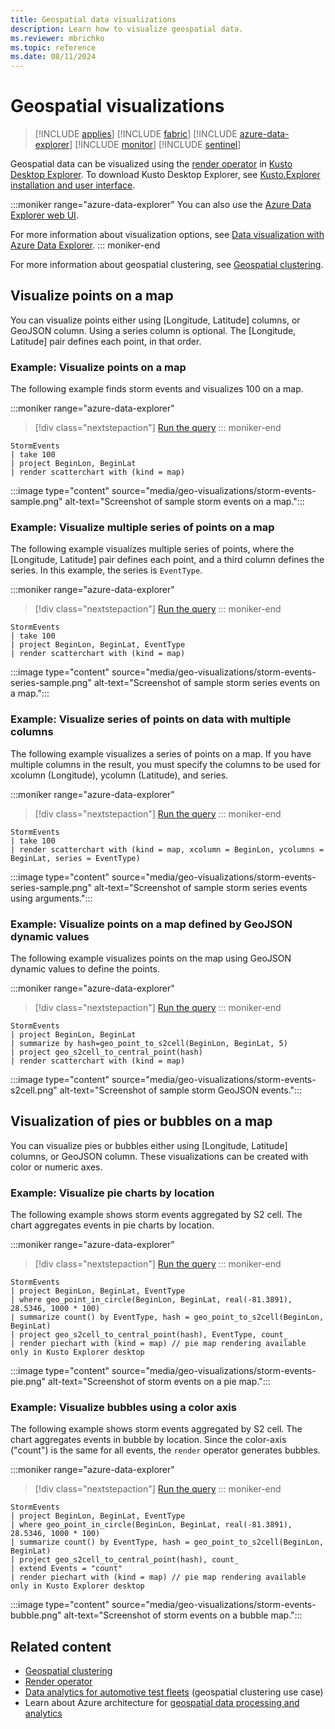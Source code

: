 ```yaml
---
title: Geospatial data visualizations
description: Learn how to visualize geospatial data.
ms.reviewer: mbrichko
ms.topic: reference
ms.date: 08/11/2024
---
```


# Geospatial visualizations

> [!INCLUDE [applies](../includes/applies-to-version/applies.md)] [!INCLUDE [fabric](../includes/applies-to-version/fabric.md)] [!INCLUDE [azure-data-explorer](../includes/applies-to-version/azure-data-explorer.md)] [!INCLUDE [monitor](../includes/applies-to-version/monitor.md)] [!INCLUDE [sentinel](../includes/applies-to-version/sentinel.md)]

<!-- Put links in moniker pivots -->

Geospatial data can be visualized using the [render operator](render-operator.md) in [Kusto Desktop Explorer](/azure/data-explorer/tools/kusto-explorer-using.md). To download Kusto Desktop Explorer, see [Kusto.Explorer installation and user interface](../tools/kusto-explorer.md).

:::moniker range="azure-data-explorer"
You can also use the [Azure Data Explorer web UI](/azure/data-explorer/web-query-data).

For more information about visualization options, see [Data visualization with Azure Data Explorer](/azure/data-explorer/viz-overview). 
::: moniker-end

For more information about geospatial clustering, see [Geospatial clustering](geospatial-grid-systems.md).

## Visualize points on a map

You can visualize points either using [Longitude, Latitude] columns, or GeoJSON column. Using a series column is optional. The [Longitude, Latitude] pair defines each point, in that order.

### Example: Visualize points on a map

The following example finds storm events and visualizes 100 on a map.

:::moniker range="azure-data-explorer"
> [!div class="nextstepaction"]
> <a href="https://dataexplorer.azure.com/clusters/help/databases/Samples?query=H4sIAAAAAAAAAwsuyS%2FKdS1LzSsp5qpRKEnMTlUwNDAAMguK8rNSk0sUnFLTM%2FN88vN0oKzEEqBkUWpeSmqRQnFyYklJalFyRmJRiUJ5ZkmGgkZ2Zl6Kgq1CbmKBJgAmnyYWWwAAAA%3D%3D" target="_blank">Run the query</a>
::: moniker-end

```kusto
StormEvents
| take 100
| project BeginLon, BeginLat
| render scatterchart with (kind = map)
```

:::image type="content" source="media/geo-visualizations/storm-events-sample.png" alt-text="Screenshot of sample storm events on a map.":::

### Example: Visualize multiple series of points on a map

The following example visualizes multiple series of points, where the [Longitude, Latitude] pair defines each point, and a third column defines the series. In this example, the series is `EventType`.

:::moniker range="azure-data-explorer"
> [!div class="nextstepaction"]
> <a href="https://dataexplorer.azure.com/clusters/help/databases/Samples?query=H4sIAAAAAAAAAwsuyS%2FKdS1LzSsp5qpRKEnMTlUwNDAAMguK8rNSk0sUnFLTM%2FN88vN0oKzEEh0FsPqQyoJUoLqi1LyU1CKF4uTEkpLUouSMxKIShfLMkgwFjezMvBQFW4XcxAJNAKZVk%2FhmAAAA" target="_blank">Run the query</a>
::: moniker-end

```kusto
StormEvents
| take 100
| project BeginLon, BeginLat, EventType
| render scatterchart with (kind = map)
```

:::image type="content" source="media/geo-visualizations/storm-events-series-sample.png" alt-text="Screenshot of sample storm series events on a map.":::

### Example: Visualize series of points on data with multiple columns

The following example visualizes a series of points on a map. If you have multiple columns in the result, you must specify the columns to be used for xcolumn (Longitude), ycolumn (Latitude), and series.

:::moniker range="azure-data-explorer"
> [!div class="nextstepaction"]
> <a href="https://dataexplorer.azure.com/clusters/help/databases/Samples?query=H4sIAAAAAAAAAwsuyS%2FKdS1LzSsp5qpRKEnMTlUwNDAAMotS81JSixSKkxNLSlKLkjMSi0oUyjNLMhQ0sjPzUhRsFXITC3QUKpLzc0pz84Bcp9T0zDyf%2FDwdhUqIWDFcMLFER6E4tSgzFSQEtiuksiBVEwDmTUhSewAAAA%3D%3D" target="_blank">Run the query</a>
::: moniker-end

```kusto
StormEvents
| take 100
| render scatterchart with (kind = map, xcolumn = BeginLon, ycolumns = BeginLat, series = EventType)
```
<!--this image still needs to be replaced-->
:::image type="content" source="media/geo-visualizations/storm-events-series-sample.png" alt-text="Screenshot of sample storm series events using arguments.":::

### Example: Visualize points on a map defined by GeoJSON dynamic values

The following example visualizes points on the map using GeoJSON dynamic values to define the points.

:::moniker range="azure-data-explorer"
> [!div class="nextstepaction"]
> <a href="https://dataexplorer.azure.com/clusters/help/databases/Samples?query=H4sIAAAAAAAAA2WNsQoCMRBEe79iyzu4SrC8RrCz8wPCmlsu0WQ3bFZF8eO9cBaC3cDMe3My0Xy4E1vdvKGoXMgb7GmOfBQevgltKestZ9T4Ijg%2FIWAN40ziikQ2Z%2BLq1lNK3T86wK7%2FcTdo3TbKL8%2BKadV0zdq2SjyRQvVoRuoDqsEjWoDuGnmCETKW%2FgOAAdqguwAAAA%3D%3D" target="_blank">Run the query</a>
::: moniker-end

```kusto
StormEvents
| project BeginLon, BeginLat
| summarize by hash=geo_point_to_s2cell(BeginLon, BeginLat, 5)
| project geo_s2cell_to_central_point(hash)
| render scatterchart with (kind = map)
```

:::image type="content" source="media/geo-visualizations/storm-events-s2cell.png" alt-text="Screenshot of sample storm GeoJSON events.":::

## Visualization of pies or bubbles on a map

You can visualize pies or bubbles either using [Longitude, Latitude] columns, or GeoJSON column. These visualizations can be created with color or numeric axes.

### Example: Visualize pie charts by location

The following example shows storm events aggregated by S2 cell. The chart aggregates events in pie charts by location.

:::moniker range="azure-data-explorer"
> [!div class="nextstepaction"]
> <a href="https://dataexplorer.azure.com/clusters/help/databases/Samples?query=H4sIAAAAAAAAA22PsU7DMBCGd57ixhiZNmmhCkOXSp1ggz1ynVNi6tjW%2BdISxMNjt5XI0OlOuv%2F%2FPvuDPQ37EzqOD78QyH%2BhZthhZ9y7d%2FK2KZZwCX1OAVPu3CMhdOib4I3jxrhGG9IWi3tNQmWLp7parOvXSkhY1YuX9fNGQlWWJTzmIRI0jsOgyPwgaD86LgQcpn%2BrhF7FHrYzK%2FsmrjRae8cqZr%2FJjWswV3QCkrJXRpGhQs41F3mT6oSuRYJgUPeKGM6GeyiOxrXpFYMKApbLfM37LWxcB%2BqkjFUHi%2BCdncA4eBsje9h%2FB%2BspAVuMR%2FbhDzcwHP56AQAA" target="_blank">Run the query</a>
::: moniker-end

```kusto
StormEvents
| project BeginLon, BeginLat, EventType
| where geo_point_in_circle(BeginLon, BeginLat, real(-81.3891), 28.5346, 1000 * 100)
| summarize count() by EventType, hash = geo_point_to_s2cell(BeginLon, BeginLat)
| project geo_s2cell_to_central_point(hash), EventType, count_
| render piechart with (kind = map) // pie map rendering available only in Kusto Explorer desktop
```

:::image type="content" source="media/geo-visualizations/storm-events-pie.png" alt-text="Screenshot of storm events on a pie map.":::

### Example: Visualize bubbles using a color axis

The following example shows storm events aggregated by S2 cell. The chart aggregates events in bubble by location. Since the color-axis ("count") is the same for all events, the `render` operator generates bubbles.

:::moniker range="azure-data-explorer"
> [!div class="nextstepaction"]
> <a href="https://dataexplorer.azure.com/clusters/help/databases/Samples?query=H4sIAAAAAAAAA22PPW%2FCMBCG9%2F6KE1NSpZBAqdKBpRJTu7V7ZMwpueL4LPsCpOqPrx2QysB0p3s%2FHvtT2PfbI1oJD7%2FgPH%2BjFnjDluwH2%2BK6KSlgMn2NDqPv1KFHaJEbx2SlIdto8tpgdi%2FpUZnsqa7mq%2Fq1ygtY1vP16vmlgKosS3hMI4%2BlYeh75ekHQfNgJcthN%2F5TC%2BhU6GBzQxVuwlKjMXeo%2Bc1vUuJiTBEdC70yl44slcYnTcQmZvAsaPcXbIi02aTMouLjHT04Qt0pL3Ai6SA7UHRvoFcuh8UiqWm%2Fmsm2oI6KjNoZBLZmBLLwPgRh2J6dYR8L9xgOwu4PYF0r54kBAAA%3D" target="_blank">Run the query</a>
::: moniker-end

```kusto
StormEvents
| project BeginLon, BeginLat, EventType
| where geo_point_in_circle(BeginLon, BeginLat, real(-81.3891), 28.5346, 1000 * 100)
| summarize count() by EventType, hash = geo_point_to_s2cell(BeginLon, BeginLat)
| project geo_s2cell_to_central_point(hash), count_
| extend Events = "count"
| render piechart with (kind = map) // pie map rendering available only in Kusto Explorer desktop
```

:::image type="content" source="media/geo-visualizations/storm-events-bubble.png" alt-text="Screenshot of storm events on a bubble map.":::

## Related content

* [Geospatial clustering](geospatial-grid-systems.md)
* [Render operator](render-operator.md)
* [Data analytics for automotive test fleets](/azure/architecture/industries/automotive/automotive-telemetry-analytics) (geospatial clustering use case)
* Learn about Azure architecture for [geospatial data processing and analytics](/azure/architecture/example-scenario/data/geospatial-data-processing-analytics-azure)

